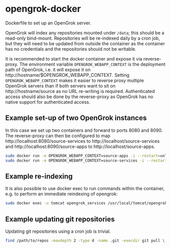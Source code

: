 # opengrok-docker
Dockerfile to set up an OpenGrok server.

OpenGrok will index any repositories mounted under ```/data```; this should be
a read-only bind-mount. Repositories will be re-indexed daily by a cron job,
but they will need to be updated from outside the container as the container
has no credentials and the repositories should not be writable.

It is recommended to start the docker container and expose it via
reverse-proxy. The environment variable ```OPENGROK_WEBAPP_CONTEXT``` is the
deployment path of OpenGrok, i.e. it will expose it on
http://hostname/$OPENGROK_WEBAPP_CONTEXT. Setting
```OPENGROK_WEBAPP_CONTEXT``` makes it easier to reverse proxy multiple
OpenGrok servers than if both servers want to sit on http://hostname/source as
no URL re-writing is required. Authenticated access should also be done by the
reverse-proxy as OpenGrok has no native support for authenticated access.

## Example set-up of two OpenGrok instances

In this case we set up two containers and forward to ports 8080 and 8090. The
reverse-proxy can then be configured to map
http://localhost:8080/source-services to http://localhost/source-services and
http://localhost:8090/source-apps to http://localhost/source-apps.

```bash
sudo docker run -e OPENGROK_WEBAPP_CONTEXT=source-apps -i --restart=unless-stopped --name=opengrok_apps -v /data/src-apps:/data:ro,Z -p 127.0.0.1:8090:8080 -t blanboom/opengrok:latest
sudo docker run -e OPENGROK_WEBAPP_CONTEXT=source-services -i --restart=unless-stopped --name=opengrok_services -v /data/src-services:/data:ro,Z -p 127.0.0.1:8080:8080 -t blanboom/opengrok:latest
```

## Example re-indexing
It is also possible to use docker exec to run commands within the container,
e.g. to perform an immediate reindexing of opengrok:

```bash
sudo docker exec -u tomcat opengrok_services /usr/local/tomcat/opengrok-1.0/bin/OpenGrok index /data
```

## Example updating git repositories
Updating git repositories using a cron job is trivial.

```bash
find /path/to/repos -maxdepth 2 -type d -name .git -execdir git pull \;
```
